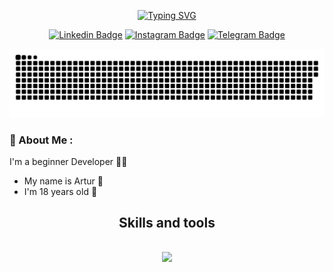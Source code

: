 
<div align="center">
        
[![Typing SVG](https://readme-typing-svg.demolab.com?font=Fira+Code&pause=1000&center=true&vCenter=true&random=false&width=435&lines=hey+everyone%F0%9F%91%8B)](https://git.io/typing-svg)

[![Linkedin Badge](https://img.shields.io/badge/-Linkedin-blue?style=flat&logo=Linkedin&logoColor=white)](https://www.linkedin.com/in/artur-sushkov-b07061304/)
[![Instagram Badge](https://img.shields.io/badge/-Instagram-red?style=flat&logo=Instagram&logoColor=white)](https://www.instagram.com/sacredyy27/)
[![Telegram Badge](https://img.shields.io/badge/-Telegram-blue?style=flat&logo=Telegram&logoColor=white)](https://t.me/sacredy27)
</div>
  <div id="header" align="center">
    <img src="https://raw.githubusercontent.com/BaggerFast/BaggerFast/main/assets/github-snake.svg"/>
  </div>
  
  <div id="about">
  
  ### :anger: About Me :

  I'm a beginner Developer :man_technologist:
  
  - My name is Artur :crossed_fingers:
  - I'm 18 years old :black_heart:
  </div>
  
<div align="center">
    <h2>Skills and tools<h2>
    <img src="https://skillicons.dev/icons?i=js,nestjs,git,postgres"/>
</div>

